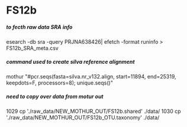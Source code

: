 # FS12b


##### to fecth raw data SRA info
esearch -db sra -query PRJNA638426| efetch -format runinfo > FS12b_SRA_meta.csv  

  
##### command used to create silva reference alignment
mothur "#pcr.seqs(fasta=silva.nr_v132.align, start=11894, end=25319, keepdots=F, processors=8);
                unique.seqs()"  
  

##### need to copy over data from motur out
 1029  cp './raw_data/NEW_MOTHUR_OUT/FS12b.shared' ./data/
 1030  cp './raw_data/NEW_MOTHUR_OUT/FS12b_OTU.taxonomy' ./data/

